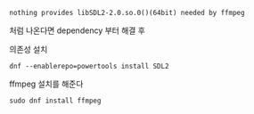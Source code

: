 ```
nothing provides libSDL2-2.0.so.0()(64bit) needed by ffmpeg
```
처럼 나온다면 
dependency 부터 해결 후 

의존성 설치
```
dnf --enablerepo=powertools install SDL2
```

ffmpeg 설치를 해준다
```
sudo dnf install ffmpeg
```

